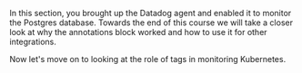 In this section, you brought up the Datadog agent and enabled it to monitor the Postgres database. Towards the end of this course we will take a closer look at why the annotations block worked and how to use it for other integrations. 

Now let's move on to looking at the role of tags in monitoring Kubernetes.
